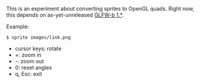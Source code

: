 This is an experiment about converting sprites to OpenGL quads.
Right now, this depends on as-yet-unreleased [GLFW-b 1.*][1].

Example:

    $ sprite images/link.png

- cursor keys: rotate
- +: zoom in
- -: zoom out
- 0: reset angles
- q, Esc: exit

[1]: https://github.com/bsl/GLFW-b/tree/glfw3-th
